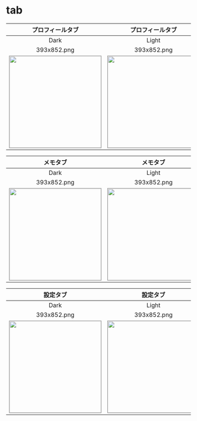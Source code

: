 # tab

|プロフィールタブ|プロフィールタブ|
|:---:|:---:|
|Dark|Light|
|393x852.png|393x852.png|
|<img src='../ReferenceImages_64/tab/testTabBarController_プロフィールタブ_Dark_393x852.png' width='250' style='border: 1px solid #999' />|<img src='../ReferenceImages_64/tab/testTabBarController_プロフィールタブ_Light_393x852.png' width='250' style='border: 1px solid #999' />|

|メモタブ|メモタブ|
|:---:|:---:|
|Dark|Light|
|393x852.png|393x852.png|
|<img src='../ReferenceImages_64/tab/testTabBarController_メモタブ_Dark_393x852.png' width='250' style='border: 1px solid #999' />|<img src='../ReferenceImages_64/tab/testTabBarController_メモタブ_Light_393x852.png' width='250' style='border: 1px solid #999' />|

|設定タブ|設定タブ|
|:---:|:---:|
|Dark|Light|
|393x852.png|393x852.png|
|<img src='../ReferenceImages_64/tab/testTabBarController_設定タブ_Dark_393x852.png' width='250' style='border: 1px solid #999' />|<img src='../ReferenceImages_64/tab/testTabBarController_設定タブ_Light_393x852.png' width='250' style='border: 1px solid #999' />|

